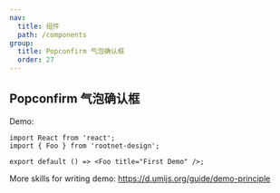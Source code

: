 ```yaml
---
nav:
  title: 组件
  path: /components
group:
  title: Popconfirm 气泡确认框
  order: 27
---
```


## Popconfirm 气泡确认框

Demo:

```tsx
import React from 'react';
import { Foo } from 'rootnet-design';

export default () => <Foo title="First Demo" />;
```

More skills for writing demo: https://d.umijs.org/guide/demo-principle
